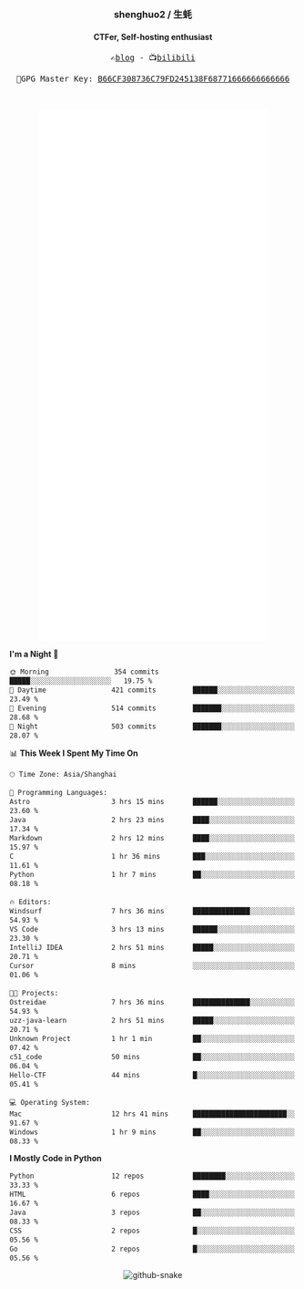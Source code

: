 <h3 align="center"> shenghuo2 / 生蚝 </h3>
<h4 align="center" >CTFer, Self-hosting enthusiast</h3>


<p align="center">
  <samp>
    ✍️<a href="https://blog.shenghuo2.top/">blog</a> -
    📺<a href="https://space.bilibili.com/85894935">bilibili</a>
  </samp>
</p>
<p align="center">
  <samp>
     🔐GPG Master Key: <a align="center" href="https://github.com/shenghuo2.gpg">B66CF308736C79FD245138F68771666666666666</a>
  </samp>
</p>
<br>
<p align="center">
  <a href="https://github.com/shenghuo2">
    <img width="400" align="top" src="https://github.com/shenghuo2/shenghuo2/blob/main/metrics.left.svg" />
  </a>
  <a href="https://github.com/shenghuo2">
    <img width="400" align="top" src="https://github.com/shenghuo2/shenghuo2/blob/main/metrics.right.svg" />
  </a>
</p>


<!--START_SECTION:waka-->
**I'm a Night 🦉** 

```text
🌞 Morning                354 commits         █████░░░░░░░░░░░░░░░░░░░░   19.75 % 
🌆 Daytime                421 commits         ██████░░░░░░░░░░░░░░░░░░░   23.49 % 
🌃 Evening                514 commits         ███████░░░░░░░░░░░░░░░░░░   28.68 % 
🌙 Night                  503 commits         ███████░░░░░░░░░░░░░░░░░░   28.07 % 
```


📊 **This Week I Spent My Time On** 

```text
🕑︎ Time Zone: Asia/Shanghai

💬 Programming Languages: 
Astro                    3 hrs 15 mins       ██████░░░░░░░░░░░░░░░░░░░   23.60 % 
Java                     2 hrs 23 mins       ████░░░░░░░░░░░░░░░░░░░░░   17.34 % 
Markdown                 2 hrs 12 mins       ████░░░░░░░░░░░░░░░░░░░░░   15.97 % 
C                        1 hr 36 mins        ███░░░░░░░░░░░░░░░░░░░░░░   11.61 % 
Python                   1 hr 7 mins         ██░░░░░░░░░░░░░░░░░░░░░░░   08.18 % 

🔥 Editors: 
Windsurf                 7 hrs 36 mins       ██████████████░░░░░░░░░░░   54.93 % 
VS Code                  3 hrs 13 mins       ██████░░░░░░░░░░░░░░░░░░░   23.30 % 
IntelliJ IDEA            2 hrs 51 mins       █████░░░░░░░░░░░░░░░░░░░░   20.71 % 
Cursor                   8 mins              ░░░░░░░░░░░░░░░░░░░░░░░░░   01.06 % 

🐱‍💻 Projects: 
Ostreidae                7 hrs 36 mins       ██████████████░░░░░░░░░░░   54.93 % 
uzz-java-learn           2 hrs 51 mins       █████░░░░░░░░░░░░░░░░░░░░   20.71 % 
Unknown Project          1 hr 1 min          ██░░░░░░░░░░░░░░░░░░░░░░░   07.42 % 
c51_code                 50 mins             ██░░░░░░░░░░░░░░░░░░░░░░░   06.04 % 
Hello-CTF                44 mins             █░░░░░░░░░░░░░░░░░░░░░░░░   05.41 % 

💻 Operating System: 
Mac                      12 hrs 41 mins      ███████████████████████░░   91.67 % 
Windows                  1 hr 9 mins         ██░░░░░░░░░░░░░░░░░░░░░░░   08.33 % 
```

**I Mostly Code in Python** 

```text
Python                   12 repos            ████████░░░░░░░░░░░░░░░░░   33.33 % 
HTML                     6 repos             ████░░░░░░░░░░░░░░░░░░░░░   16.67 % 
Java                     3 repos             ██░░░░░░░░░░░░░░░░░░░░░░░   08.33 % 
CSS                      2 repos             █░░░░░░░░░░░░░░░░░░░░░░░░   05.56 % 
Go                       2 repos             █░░░░░░░░░░░░░░░░░░░░░░░░   05.56 % 
```




<!--END_SECTION:waka-->


<div align="center">
  <picture>
    <source media="(prefers-color-scheme: dark)" srcset="https://gist.githubusercontent.com/shenghuo2/bfce20b14ab0484cef03bae6e60e0b3a/raw/github-snake-dark.svg" />
    <source media="(prefers-color-scheme: light)" srcset="https://gist.githubusercontent.com/shenghuo2/bfce20b14ab0484cef03bae6e60e0b3a/raw/github-snake.svg" />
    <img alt="github-snake" src="https://gist.githubusercontent.com/shenghuo2/bfce20b14ab0484cef03bae6e60e0b3a/raw/github-snake.svg" />
  </picture>
</div>

<!--
**shenghuo2/shenghuo2** is a ✨ _special_ ✨ repository because its `README.md` (this file) appears on your GitHub profile.

Here are some ideas to get you started:

- 🔭 I’m currently working on ...
- 🌱 I’m currently learning ...
- 👯 I’m looking to collaborate on ...
- 🤔 I’m looking for help with ...
- 💬 Ask me about ...
- 📫 How to reach me: ...
- 😄 Pronouns: ...
- ⚡ Fun fact: ...
-->
